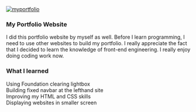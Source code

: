 <a href="https://heatherori.github.io/portfolio/" target="_blank">
<img src="https://heatherori.github.io/portfolio/image/myportfolio.jpg" alt="myportfolio">
</a>
<h3>My Portfolio Website</h3>
          <p>
            I did this portfolio website by myself as well. Before I learn
            programming, I need to use other websites to build my portfolio. I
            really appreciate the fact that I decided to learn the knowledge of
            front-end engineering. I really enjoy doing coding work now.
          </p>
          <h3>What I learned</h3>
          <p>
            Using Foundation clearing lightbox<br />
            Building fixed navbar at the lefthand site<br />
            Improving my HTML and CSS skills<br />
            Displaying websites in smaller screen<br />
          </p>